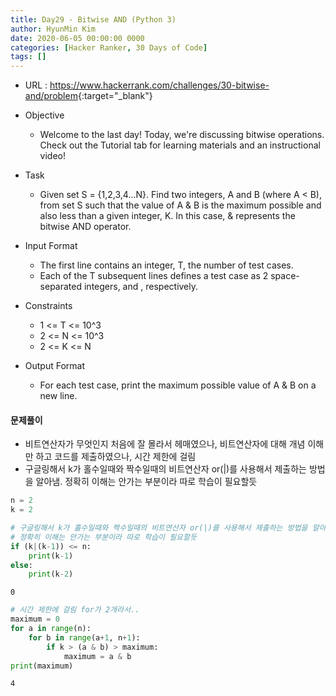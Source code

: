 ```yaml
---
title: Day29 - Bitwise AND (Python 3)
author: HyunMin Kim
date: 2020-06-05 00:00:00 0000
categories: [Hacker Ranker, 30 Days of Code]
tags: []
---
```


- URL : <https://www.hackerrank.com/challenges/30-bitwise-and/problem>{:target="_blank"}

- Objective
    - Welcome to the last day! Today, we're discussing bitwise operations. Check out the Tutorial tab for learning materials and an instructional video!

- Task
    - Given set S = {1,2,3,4...N}. Find two integers, A and B (where A < B), from set S such that the value of A & B is the maximum possible and also less than a given integer, K. In this case, & represents the bitwise AND operator.

- Input Format
    - The first line contains an integer, T, the number of test cases.
    - Each of the T subsequent lines defines a test case as 2 space-separated integers,  and , respectively.

- Constraints
    - 1 <= T <= 10^3
    - 2 <= N <= 10^3
    - 2 <= K <= N

- Output Format
    - For each test case, print the maximum possible value of A & B on a new line.

#### 문제풀이
- 비트연산자가 무엇인지 처음에 잘 몰라서 헤매였으나, 비트연산자에 대해 개념 이해만 하고 코드를 제출하였으나, 시간 제한에 걸림
- 구글링해서 k가 홀수일때와 짝수일때의 비트연산자 or(|)를 사용해서 제출하는 방법을 알아냄. 정확히 이해는 안가는 부분이라 따로 학습이 필요할듯


```python
n = 2
k = 2
```


```python
# 구글링해서 k가 홀수일때와 짝수일때의 비트연산자 or(|)를 사용해서 제출하는 방법을 알아냄. 
# 정확히 이해는 안가는 부분이라 따로 학습이 필요할듯
if (k|(k-1)) <= n:
    print(k-1)
else:
    print(k-2)
```

    0



```python
# 시간 제한에 걸림 for가 2개라서..
maximum = 0
for a in range(n):
    for b in range(a+1, n+1):
        if k > (a & b) > maximum:
            maximum = a & b
print(maximum)
```

    4

